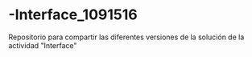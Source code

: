 # -Interface_1091516
 Repositorio para compartir las diferentes versiones de la solución de la actividad "Interface"
